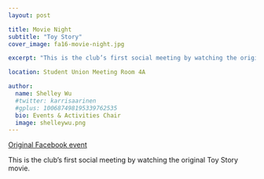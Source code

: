 ```yaml
---
layout: post

title: Movie Night
subtitle: "Toy Story"
cover_image: fa16-movie-night.jpg

excerpt: "This is the club’s first social meeting by watching the original Toy Story movie."

location: Student Union Meeting Room 4A

author:
  name: Shelley Wu
  #twitter: karrisaarinen
  #gplus: 100687498195339762535
  bio: Events & Activities Chair
  image: shelleywu.png
---
```


[Original Facebook event](https://www.facebook.com/events/1146349608811737)

This is the club’s first social meeting by watching the original Toy Story movie.
